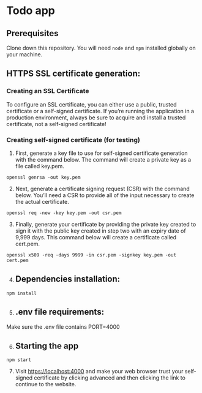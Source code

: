 # Todo app
## Prerequisites
Clone down this repository. You will need `node` and `npm` installed globally on your machine.  
## HTTPS SSL certificate generation:
### Creating an SSL Certificate
To configure an SSL certificate, you can either use a public, trusted certificate or a self-signed certificate. 
If you’re running the application in a production environment, always be sure to acquire and install a trusted certificate, not a self-signed certificate!

### Creating self-signed certificate (for testing)
1. First, generate a key file to use for self-signed certificate generation with the command below. The command will create a private key as a file called key.pem.
```
openssl genrsa -out key.pem
```

2. Next, generate a certificate signing request (CSR) with the command below. You’ll need a CSR to provide all of the input necessary to create the actual certificate.
```
openssl req -new -key key.pem -out csr.pem
```
3. Finally, generate your certificate by providing the private key created to sign it with the public key created in step two with an expiry date of 9,999 days. This command below will create a certificate called cert.pem.
```
openssl x509 -req -days 9999 -in csr.pem -signkey key.pem -out cert.pem
```
4. ## Dependencies installation:
```
npm install
```
5. ## .env file requirements:
Make sure the .env file contains 
PORT=4000

6. ## Starting the app
```
npm start
``` 

7. Visit [https://localhost:4000](https://localhost:4000) and make your web browser trust your self-signed certificate by clicking advanced and then clicking the link to continue to the website.